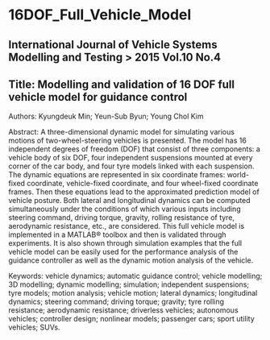 # 16DOF_Full_Vehicle_Model
International Journal of Vehicle Systems Modelling and Testing > 2015 Vol.10 No.4
---------------------------------------------------------------------------------
Title: Modelling and validation of 16 DOF full vehicle model for guidance control
---------------------------------------------------------------------------------
Authors: Kyungdeuk Min; Yeun-Sub Byun; Young Chol Kim

Abstract: A three-dimensional dynamic model for simulating various motions of two-wheel-steering vehicles is presented. The model has 16 independent degrees of freedom (DOF) that consist of three components: a vehicle body of six DOF, four independent suspensions mounted at every corner of the car body, and four tyre models linked with each suspension. The dynamic equations are represented in six coordinate frames: world-fixed coordinate, vehicle-fixed coordinate, and four wheel-fixed coordinate frames. Then these equations lead to the approximated prediction model of vehicle posture. Both lateral and longitudinal dynamics can be computed simultaneously under the conditions of which various inputs including steering command, driving torque, gravity, rolling resistance of tyre, aerodynamic resistance, etc., are considered. This full vehicle model is implemented in a MATLAB® toolbox and then is validated through experiments. It is also shown through simulation examples that the full vehicle model can be easily used for the performance analysis of the guidance controller as well as the dynamic motion analysis of the vehicle.

Keywords: vehicle dynamics; automatic guidance control; vehicle modelling; 3D modelling; dynamic modelling; simulation; independent suspensions; tyre models; motion analysis; vehicle motion; lateral dynamics; longitudinal dynamics; steering command; driving torque; gravity; tyre rolling resistance; aerodynamic resistance; driverless vehicles; autonomous vehicles; controller design; nonlinear models; passenger cars; sport utility vehicles; SUVs.

